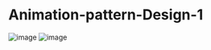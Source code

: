 # Animation-pattern-Design-1
![image](https://user-images.githubusercontent.com/89909010/176599312-79a73d43-3537-41d7-bf43-a51693e25e28.png)
![image](https://user-images.githubusercontent.com/89909010/176599412-9558ad45-6e65-4120-b651-53c11fdd64e5.png)

